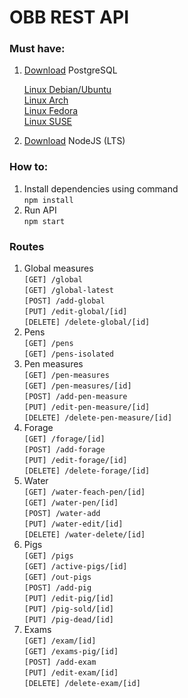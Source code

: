 # OBB REST API

### Must have:
1. [Download](https://www.enterprisedb.com/downloads/postgres-postgresql-downloads) PostgreSQL 

    [Linux Debian/Ubuntu](https://www.digitalocean.com/community/tutorials/how-to-install-and-use-postgresql-on-ubuntu-16-04)\
    [Linux Arch](https://linuxhint.com/install-postgresql-10-arch-linux/)\
    [Linux Fedora](https://computingforgeeks.com/how-to-install-postgresql-on-fedora/)\
    [Linux SUSE](https://www.osradar.com/postgresql-opensuse-15/)
2. [Download](https://nodejs.org/en/download/) NodeJS (LTS) 
### How to:
1. Install dependencies using command\
    ``` npm install ```
2. Run API\
    ``` npm start ```
### Routes

1. Global measures\
    ```[GET] /global ```\
    ```[GET] /global-latest ```\
    ```[POST] /add-global ```\
    ```[PUT] /edit-global/[id] ```\
    ```[DELETE] /delete-global/[id] ```
2. Pens\
    ```[GET] /pens ```\
    ```[GET] /pens-isolated ```
3. Pen measures\
    ```[GET] /pen-measures ```\
    ```[GET] /pen-measures/[id] ```\
    ```[POST] /add-pen-measure ```\
    ```[PUT] /edit-pen-measure/[id] ```\
    ```[DELETE] /delete-pen-measure/[id] ```
4. Forage\
    ```[GET] /forage/[id] ```\
    ```[POST] /add-forage ```\
    ```[PUT] /edit-forage/[id] ```\
    ```[DELETE] /delete-forage/[id] ```
5. Water\
    ```[GET] /water-feach-pen/[id] ```\
    ```[GET] /water-pen/[id] ```\
    ```[POST] /water-add ```\
    ```[PUT] /water-edit/[id] ```\
    ```[DELETE] /water-delete/[id] ```
6. Pigs\
    ```[GET] /pigs ```\
    ```[GET] /active-pigs/[id] ```\
    ```[GET] /out-pigs ```\
    ```[POST] /add-pig ```\
    ```[PUT] /edit-pig/[id] ```\
    ```[PUT] /pig-sold/[id] ```\
    ```[PUT] /pig-dead/[id] ```
7. Exams\
    ```[GET] /exam/[id] ```\
    ```[GET] /exams-pig/[id] ```\
    ```[POST] /add-exam ```\
    ```[PUT] /edit-exam/[id] ```\
    ```[DELETE] /delete-exam/[id] ```
